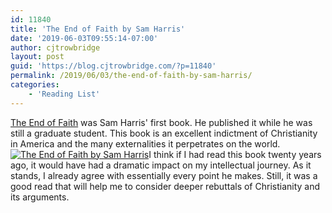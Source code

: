 ```yaml
---
id: 11840
title: 'The End of Faith by Sam Harris'
date: '2019-06-03T09:55:14-07:00'
author: cjtrowbridge
layout: post
guid: 'https://blog.cjtrowbridge.com/?p=11840'
permalink: /2019/06/03/the-end-of-faith-by-sam-harris/
categories:
    - 'Reading List'
---
```


[The End of Faith](https://amzn.to/2XKYaJd) was Sam Harris' first book. He published it while he was still a graduate student. This book is an excellent indictment of Christianity in America and the many externalities it perpetrates on the world. [![The End of Faith by Sam Harris](https://blog.cjtrowbridge.com/wp-content/uploads/2019/07/The_End_of_Faith-1-1.jpg)](https://amzn.to/2XKYaJd)I think if I had read this book twenty years ago, it would have had a dramatic impact on my intellectual journey. As it stands, I already agree with essentially every point he makes. Still, it was a good read that will help me to consider deeper rebuttals of Christianity and its arguments.